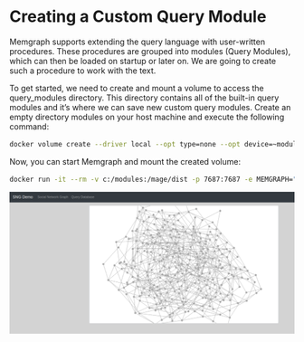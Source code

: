 # Creating a Custom Query Module
 
Memgraph supports extending the query language with user-written procedures. These procedures are grouped into modules (Query Modules), which can then be loaded on startup or later on. We are going to create such a procedure to work with the text.

To get started, we need to create and mount a volume to access the query_modules directory. This directory contains all of the built-in query modules and it’s where we can save new custom query modules. Create an empty directory modules on your host machine and execute the following command:

```sh
docker volume create --driver local --opt type=none --opt device=~modules --opt o=bind modules
```

Now, you can start Memgraph and mount the created volume:
```sh
docker run -it --rm -v c:/modules:/mage/dist -p 7687:7687 -e MEMGRAPH="-query-execution-timeout-sec=0" memgraph
```
 
<p align="center">
   <img src="https://github.com/g-despot/images/blob/master/sng_demo_screenshot.png?raw=true" alt="Data Model" width="900"/>
<p/>